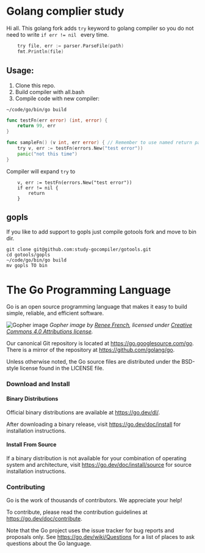 # Golang complier study

Hi all. This golang fork adds `try` keyword to golang compiler so you do not need to write ```if err != nil ``` every time.
``` go
    try file, err := parser.ParseFile(path)
    fmt.Println(file) 
```


## Usage:

1. Clone this repo.
2. Build compiler with all.bash
3. Compile code with new compiler:

```
~/code/go/bin/go build
```

``` go
func testFn(err error) (int, error) {
    return 99, err
}

func sampleFn() (v int, err error) { // Remember to use named return params for "try" to work properly
    try v, err := testFn(errors.New("test error"))
    panic("not this time")
}
```

Compiler will expand `try` to

```
    v, err := testFn(errors.New("test error"))
    if err != nil {
        return
    }
```

## gopls

If you like to add support to gopls just compile gotools fork and move to bin dir.

```
git clone git@github.com:study-gocompiler/gotools.git
cd gotools/gopls
~/code/go/bin/go build
mv gopls TO bin
```

# The Go Programming Language

Go is an open source programming language that makes it easy to build simple,
reliable, and efficient software.

![Gopher image](https://golang.org/doc/gopher/fiveyears.jpg)
*Gopher image by [Renee French][rf], licensed under [Creative Commons 4.0 Attributions license][cc4-by].*

Our canonical Git repository is located at https://go.googlesource.com/go.
There is a mirror of the repository at https://github.com/golang/go.

Unless otherwise noted, the Go source files are distributed under the
BSD-style license found in the LICENSE file.

### Download and Install

#### Binary Distributions

Official binary distributions are available at https://go.dev/dl/.

After downloading a binary release, visit https://go.dev/doc/install
for installation instructions.

#### Install From Source

If a binary distribution is not available for your combination of
operating system and architecture, visit
https://go.dev/doc/install/source
for source installation instructions.

### Contributing

Go is the work of thousands of contributors. We appreciate your help!

To contribute, please read the contribution guidelines at https://go.dev/doc/contribute.

Note that the Go project uses the issue tracker for bug reports and
proposals only. See https://go.dev/wiki/Questions for a list of
places to ask questions about the Go language.

[rf]: https://reneefrench.blogspot.com/
[cc4-by]: https://creativecommons.org/licenses/by/4.0/

